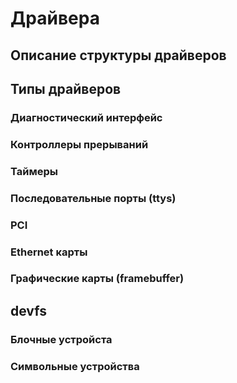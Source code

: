 # Драйвера

## Описание структуры драйверов

## Типы драйверов

### Диагностический интерфейс

### Контроллеры прерываний

### Таймеры

### Последовательные порты (ttys)

### PCI

### Ethernet карты

### Графические карты (framebuffer)

## devfs

### Блочные устройста

### Символьные устройства
